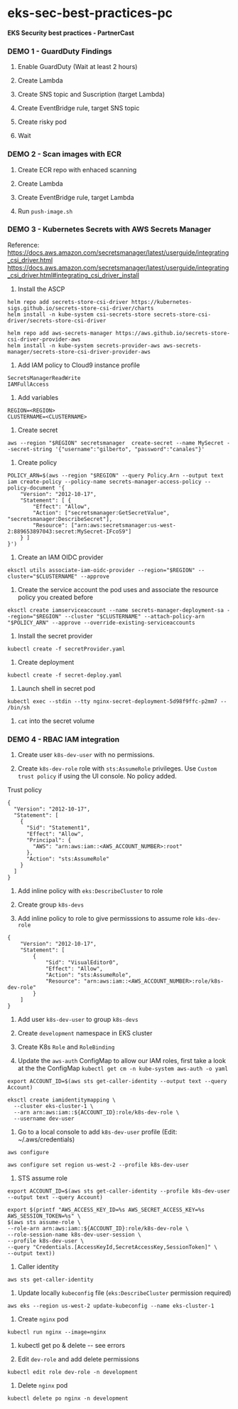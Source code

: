 # eks-sec-best-practices-pc

**EKS Security best practices - PartnerCast**

### DEMO 1 - GuardDuty Findings

1. Enable GuardDuty (Wait at least 2 hours)

1. Create Lambda

1. Create SNS topic and Suscription (target Lambda)

1. Create EventBridge rule, target SNS topic

1. Create risky pod

1. Wait

### DEMO 2 - Scan images with ECR

1. Create ECR repo with enhaced scanning

1. Create Lambda

1. Create EventBridge rule, target Lambda

1. Run `push-image.sh`

### DEMO 3 - Kubernetes Secrets with AWS Secrets Manager

Reference: https://docs.aws.amazon.com/secretsmanager/latest/userguide/integrating_csi_driver.html
https://docs.aws.amazon.com/secretsmanager/latest/userguide/integrating_csi_driver.html#integrating_csi_driver_install

1. Install the ASCP

  ```
  helm repo add secrets-store-csi-driver https://kubernetes-sigs.github.io/secrets-store-csi-driver/charts
  helm install -n kube-system csi-secrets-store secrets-store-csi-driver/secrets-store-csi-driver

  helm repo add aws-secrets-manager https://aws.github.io/secrets-store-csi-driver-provider-aws
  helm install -n kube-system secrets-provider-aws aws-secrets-manager/secrets-store-csi-driver-provider-aws
  ```

1. Add IAM policy to Cloud9 instance profile

  ```
  SecretsManagerReadWrite
  IAMFullAccess
  ```

1. Add variables

  ```
  REGION=<REGION>
  CLUSTERNAME=<CLUSTERNAME>
  ```

1. Create secret

  ```
  aws --region "$REGION" secretsmanager  create-secret --name MySecret --secret-string '{"username":"gilberto", "password":"canales"}'
  ```

1. Create policy

  ```
  POLICY_ARN=$(aws --region "$REGION" --query Policy.Arn --output text iam create-policy --policy-name secrets-manager-access-policy --policy-document '{
      "Version": "2012-10-17",
      "Statement": [ {
          "Effect": "Allow",
          "Action": ["secretsmanager:GetSecretValue", "secretsmanager:DescribeSecret"],
          "Resource": ["arn:aws:secretsmanager:us-west-2:889653897043:secret:MySecret-IFcoS9"]
      } ]
  }')
  ```

1. Create an IAM OIDC provider

  ```
  eksctl utils associate-iam-oidc-provider --region="$REGION" --cluster="$CLUSTERNAME" --approve
  ``` 

1. Create the service account the pod uses and associate the resource policy you created before

  ```
  eksctl create iamserviceaccount --name secrets-manager-deployment-sa --region="$REGION" --cluster "$CLUSTERNAME" --attach-policy-arn "$POLICY_ARN" --approve --override-existing-serviceaccounts
  ```

1. Install the secret provider

  ```
  kubectl create -f secretProvider.yaml
  ```

1. Create deployment

  ```
  kubectl create -f secret-deploy.yaml
  ```

1. Launch shell in secret pod

  ```
  kubectl exec --stdin --tty nginx-secret-deployment-5d98f9ffc-p2mm7 -- /bin/sh
  ```

1. `cat` into the secret volume

### DEMO 4 - RBAC IAM integration

1. Create user `k8s-dev-user` with no permissions.

1. Create `k8s-dev-role` role with `sts:AssumeRole` privileges. Use `Custom trust policy` if using the UI console. No policy added.

  Trust policy
  ```
  {
    "Version": "2012-10-17",
    "Statement": [
      {
        "Sid": "Statement1",
        "Effect": "Allow",
        "Principal": {
          "AWS": "arn:aws:iam::<AWS_ACCOUNT_NUMBER>:root"
        },
        "Action": "sts:AssumeRole"
      }
    ]
  }
  ```

1. Add inline policy with `eks:DescribeCluster` to role

1. Create group `k8s-devs`

1. Add inline policy to role to give permisssions to assume role `k8s-dev-role`

  ```
  {
      "Version": "2012-10-17",
      "Statement": [
          {
              "Sid": "VisualEditor0",
              "Effect": "Allow",
              "Action": "sts:AssumeRole",
              "Resource": "arn:aws:iam::<AWS_ACCOUNT_NUMBER>:role/k8s-dev-role"
          }
      ]
  }
  ```

1. Add user `k8s-dev-user` to group `k8s-devs`

1. Create `development` namespace in EKS cluster

1. Create K8s `Role` and `RoleBinding`

1. Update the `aws-auth` ConfigMap to allow our IAM roles, first take a look at the the ConfigMap `kubectl get cm -n kube-system aws-auth -o yaml`

  ```
  export ACCOUNT_ID=$(aws sts get-caller-identity --output text --query Account)
  ```

  ```
  eksctl create iamidentitymapping \
    --cluster eks-cluster-1 \
    --arn arn:aws:iam::${ACCOUNT_ID}:role/k8s-dev-role \
    --username dev-user
  ```

1. Go to a local console to add `k8s-dev-user` profile (Edit: ~/.aws/credentials)

  ```
  aws configure
  ```

  ```
  aws configure set region us-west-2 --profile k8s-dev-user
  ```

1. STS assume role

  ```
  export ACCOUNT_ID=$(aws sts get-caller-identity --profile k8s-dev-user --output text --query Account)
  ```

  ```
  export $(printf "AWS_ACCESS_KEY_ID=%s AWS_SECRET_ACCESS_KEY=%s AWS_SESSION_TOKEN=%s" \
  $(aws sts assume-role \
  --role-arn arn:aws:iam::${ACCOUNT_ID}:role/k8s-dev-role \
  --role-session-name k8s-dev-user-session \
  --profile k8s-dev-user \
  --query "Credentials.[AccessKeyId,SecretAccessKey,SessionToken]" \
  --output text))
  ```

1. Caller identity

  ```
  aws sts get-caller-identity
  ```

1. Update locally `kubeconfig` file (`eks:DescribeCluster` permission required)

  ```
  aws eks --region us-west-2 update-kubeconfig --name eks-cluster-1
  ```

1. Create `nginx` pod

  ```
  kubectl run nginx --image=nginx
  ```

1. kubectl get po & delete -- see errors

1. Edit `dev-role` and add delete permissions

  ```
  kubectl edit role dev-role -n development
  ```

1. Delete `nginx` pod

  ```
  kubectl delete po nginx -n development
  ```
